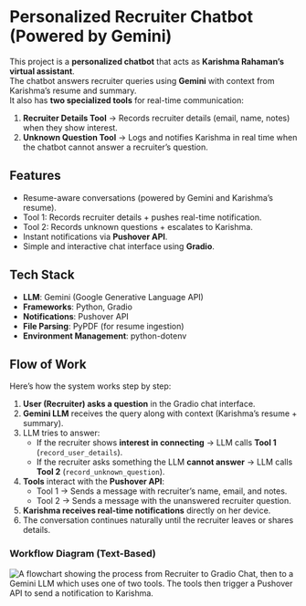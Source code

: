 # Personalized Recruiter Chatbot (Powered by Gemini)

This project is a **personalized chatbot** that acts as **Karishma Rahaman’s virtual assistant**.  
The chatbot answers recruiter queries using **Gemini** with context from Karishma’s resume and summary.  
It also has **two specialized tools** for real-time communication:  

1. **Recruiter Details Tool** → Records recruiter details (email, name, notes) when they show interest.  
2. **Unknown Question Tool** → Logs and notifies Karishma in real time when the chatbot cannot answer a recruiter’s question.  



##  Features

- Resume-aware conversations (powered by Gemini and Karishma’s resume).  
- Tool 1: Records recruiter details + pushes real-time notification.  
- Tool 2: Records unknown questions + escalates to Karishma.  
- Instant notifications via **Pushover API**.  
- Simple and interactive chat interface using **Gradio**.  



##  Tech Stack

- **LLM**: Gemini (Google Generative Language API)  
- **Frameworks**: Python, Gradio  
- **Notifications**: Pushover API  
- **File Parsing**: PyPDF (for resume ingestion)  
- **Environment Management**: python-dotenv  



##  Flow of Work

Here’s how the system works step by step:

1. **User (Recruiter) asks a question** in the Gradio chat interface.  
2. **Gemini LLM** receives the query along with context (Karishma’s resume + summary).  
3. LLM tries to answer:  
   - If the recruiter shows **interest in connecting** → LLM calls **Tool 1** (`record_user_details`).  
   - If the recruiter asks something the LLM **cannot answer** → LLM calls **Tool 2** (`record_unknown_question`).  
4. **Tools** interact with the **Pushover API**:  
   - Tool 1 → Sends a message with recruiter’s name, email, and notes.  
   - Tool 2 → Sends a message with the unanswered recruiter question.  
5. **Karishma receives real-time notifications** directly on her device.  
6. The conversation continues naturally until the recruiter leaves or shares details.  



###  Workflow Diagram (Text-Based)
![A flowchart showing the process from Recruiter to Gradio Chat, then to a Gemini LLM which uses one of two tools. The tools then trigger a Pushover API to send a notification to Karishma.](https://drive.google.com/file/d/1zw5o7sYAlIpaTf3uG3q81QptzS2s0RwN/view?usp=drive_link)
